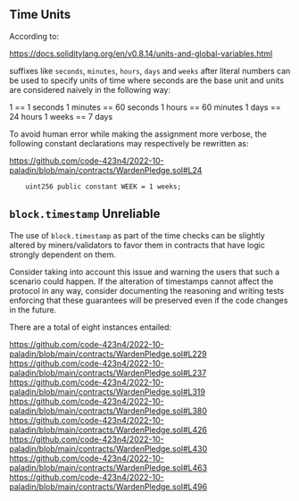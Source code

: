 ## Time Units
According to:

https://docs.soliditylang.org/en/v0.8.14/units-and-global-variables.html

suffixes like `seconds`, `minutes`, `hours`, `days` and `weeks` after literal numbers can be used to specify units of time where seconds are the base unit and units are considered naively in the following way:

1 == 1 seconds
1 minutes == 60 seconds
1 hours == 60 minutes
1 days == 24 hours
1 weeks == 7 days

To avoid human error while making the assignment more verbose, the following constant declarations may respectively be rewritten as:

https://github.com/code-423n4/2022-10-paladin/blob/main/contracts/WardenPledge.sol#L24

```
    uint256 public constant WEEK = 1 weeks;
```
## `block.timestamp` Unreliable
The use of `block.timestamp` as part of the time checks can be slightly altered by miners/validators to favor them in contracts that have logic strongly dependent on them.

Consider taking into account this issue and warning the users that such a scenario could happen. If the alteration of timestamps cannot affect the protocol in any way, consider documenting the reasoning and writing tests enforcing that these guarantees will be preserved even if the code changes in the future.

There are a total of eight instances entailed:

https://github.com/code-423n4/2022-10-paladin/blob/main/contracts/WardenPledge.sol#L229
https://github.com/code-423n4/2022-10-paladin/blob/main/contracts/WardenPledge.sol#L237
https://github.com/code-423n4/2022-10-paladin/blob/main/contracts/WardenPledge.sol#L319
https://github.com/code-423n4/2022-10-paladin/blob/main/contracts/WardenPledge.sol#L380
https://github.com/code-423n4/2022-10-paladin/blob/main/contracts/WardenPledge.sol#L426
https://github.com/code-423n4/2022-10-paladin/blob/main/contracts/WardenPledge.sol#L430
https://github.com/code-423n4/2022-10-paladin/blob/main/contracts/WardenPledge.sol#L463
https://github.com/code-423n4/2022-10-paladin/blob/main/contracts/WardenPledge.sol#L496